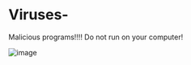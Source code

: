 # Viruses-
Malicious programs!!!! Do not run on your computer!




![image](https://github.com/user-attachments/assets/9029c068-74f4-4d18-a58c-fa9cc581ca17)
